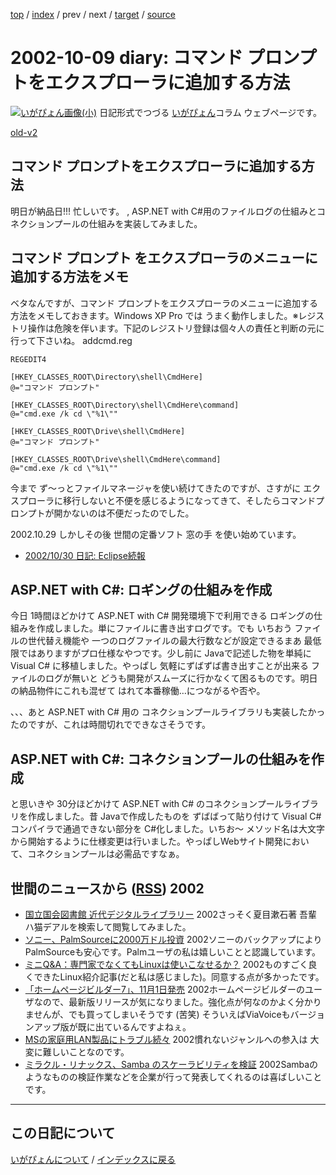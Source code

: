 [top](https://igapyon.github.io/diary/) 
 / [index](https://igapyon.github.io/diary/2002/index.html) 
 / prev 
 / next 
 / [target](https://igapyon.github.io/diary/2002/ig021009.html) 
 / [source](https://github.com/igapyon/diary/blob/gh-pages/2002/ig021009.html.src.md) 

2002-10-09 diary: コマンド プロンプトをエクスプローラに追加する方法
=====================================================================================================
[![いがぴょん画像(小)](https://igapyon.github.io/diary/images/iga200306s.jpg "いがぴょん")](https://igapyon.github.io/diary/memo/memoigapyon.html) 日記形式でつづる [いがぴょん](https://igapyon.github.io/diary/memo/memoigapyon.html)コラム ウェブページです。

[old-v2](ig021009-orig.html)

## コマンド プロンプトをエクスプローラに追加する方法

明日が納品日!!! 忙しいです。 , ASP.NET with C#用のファイルログの仕組みとコネクションプールの仕組みを実装してみました。


## コマンド プロンプト をエクスプローラのメニューに追加する方法をメモ

ベタなんですが、コマンド プロンプトをエクスプローラのメニューに追加する方法をメモしておきます。Windows
XP Pro では うまく動作しました。※レジストリ操作は危険を伴います。下記のレジストリ登録は個々人の責任と判断の元に行って下さいね。
addcmd.reg

```
REGEDIT4 

[HKEY_CLASSES_ROOT\Directory\shell\CmdHere]
@="コマンド プロンプト"

[HKEY_CLASSES_ROOT\Directory\shell\CmdHere\command]
@="cmd.exe /k cd \"%1\""

[HKEY_CLASSES_ROOT\Drive\shell\CmdHere]
@="コマンド プロンプト"

[HKEY_CLASSES_ROOT\Drive\shell\CmdHere\command]
@="cmd.exe /k cd \"%1\""
```


今まで ず～っとファイルマネージャを使い続けてきたのですが、さすがに エクスプローラに移行しないと不便を感じるようになってきて、そしたらコマンドプロンプトが開かないのは不便だったのでした。

2002.10.29 しかしその後 世間の定番ソフト 窓の手 を使い始めています。

* [2002/10/30 日記: Eclipse続報](ig021030.html)

## ASP.NET with C#: ロギングの仕組みを作成

今日 1時間ほどかけて ASP.NET with C# 開発環境下で利用できる ロギングの仕組みを作成しました。単にファイルに書き出すログです。でも いちおう ファイルの世代替え機能や 一つのログファイルの最大行数などが設定できるまあ 最低限ではありますがプロ仕様なやつです。少し前に Javaで記述した物を単純に Visual C# に移植しました。やっぱし 気軽にずばずば書き出すことが出来る ファイルのログが無いと どうも開発がスムーズに行かなくて困るものです。明日の納品物件にこれも混ぜて はれて本番稼働…につながるや否や。

、、、あと ASP.NET with C# 用の コネクションプールライブラリも実装したかったのですが、これは時間切れでできなさそうです。

## ASP.NET with C#: コネクションプールの仕組みを作成

と思いきや 30分ほどかけて ASP.NET with C# のコネクションプールライブラリを作成しました。昔
Javaで作成したものを ずばばって貼り付けて Visual C# コンパイラで通過できない部分を
C#化しました。いちお～ メソッド名は大文字から開始するように仕様変更は行いました。やっぱしWebサイト開発において、コネクションプールは必需品ですなぁ。

## 世間のニュースから ([RSS](ig021009-news.xml)) 2002

* [国立国会図書館 近代デジタルライブラリー](http://kindai.ndl.go.jp/)  2002さっそく夏目漱石著 吾輩ハ猫デアルを検索して閲覧してみました。
* [ソニー、PalmSourceに2000万ドル投資](http://www.zdnet.co.jp/news/0210/09/nebt_04.html)  2002ソニーのバックアップにより PalmSourceも安心です。Palmユーザの私は嬉しいことと認識しています。
* [ミニQ&A：専門家でなくてもLinuxは使いこなせるか？](http://biztech.nikkeibp.co.jp/wcs/leaf/CID/onair/biztech/comp/210640)  2002ものすごく良くできたLinux紹介記事(だと私は感じました)。同意する点が多かったです。
* [「ホームページビルダー7」、11月1日発売](http://www.zdnet.co.jp/news/0210/09/njbt_01.html)  2002ホームページビルダーのユーザなので、最新版リリースが気になりました。強化点が何なのかよく分かりませんが、でも買ってしまいそうです (苦笑) そういえばViaVoiceもバージョンアップ版が既に出ているんですよねぇ。
* [MSの家庭用LAN製品にトラブル続々](http://www.zdnet.co.jp/news/0210/09/nebt_18.html)  2002慣れないジャンルへの参入は 大変に難しいことなのです。
* [ミラクル・リナックス、Samba のスケーラビリティを検証](http://japan.internet.com/linuxtoday/20021008/3.html)  2002Sambaのようなものの検証作業などを企業が行って発表してくれるのは喜ばしいことです。


----------------------------------------------------------------------------------------------------

## この日記について
[いがぴょんについて](https://igapyon.github.io/diary/memo/memoigapyon.html) / [インデックスに戻る](https://igapyon.github.io/diary/idxall.html)

